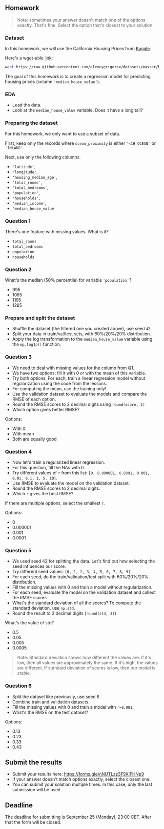 ## Homework

> Note: sometimes your answer doesn't match one of 
> the options exactly. That's fine. 
> Select the option that's closest to your solution.    

### Dataset

In this homework, we will use the California Housing Prices from [Kaggle](https://www.kaggle.com/datasets/camnugent/california-housing-prices).

Here's a wget-able [link](https://raw.githubusercontent.com/alexeygrigorev/datasets/master/housing.csv):

```bash
wget https://raw.githubusercontent.com/alexeygrigorev/datasets/master/housing.csv
```

The goal of this homework is to create a regression model for predicting housing prices (column `'median_house_value'`).

### EDA

* Load the data.
* Look at the `median_house_value` variable. Does it have a long tail? 


### Preparing the dataset 

For this homework, we only want to use a subset of data. 

First, keep only the records where `ocean_proximity` is either `'<1H OCEAN'` or `'INLAND'`

Next, use only the following columns:

* `'latitude'`,
* `'longitude'`,
* `'housing_median_age'`,
* `'total_rooms'`,
* `'total_bedrooms'`,
* `'population'`,
* `'households'`,
* `'median_income'`,
* `'median_house_value'`


### Question 1

There's one feature with missing values. What is it?

* `total_rooms`
* `total_bedrooms`
* `population`
* `households`


### Question 2

What's the median (50% percentile) for variable `'population'`?

- 995
- 1095
- 1195
- 1295

### Prepare and split the dataset

* Shuffle the dataset (the filtered one you created above), use seed `42`.
* Split your data in train/val/test sets, with 60%/20%/20% distribution.
* Apply the log transformation to the `median_house_value` variable using the `np.log1p()` function.


### Question 3

* We need to deal with missing values for the column from Q1.
* We have two options: fill it with 0 or with the mean of this variable.
* Try both options. For each, train a linear regression model without regularization using the code from the lessons.
* For computing the mean, use the training only!
* Use the validation dataset to evaluate the models and compare the RMSE of each option.
* Round the RMSE scores to 2 decimal digits using `round(score, 2)`
* Which option gives better RMSE?

Options:

- With 0
- With mean
- Both are equally good


### Question 4

* Now let's train a regularized linear regression.
* For this question, fill the NAs with 0. 
* Try different values of `r` from this list: `[0, 0.000001, 0.0001, 0.001, 0.01, 0.1, 1, 5, 10]`.
* Use RMSE to evaluate the model on the validation dataset.
* Round the RMSE scores to 2 decimal digits.
* Which `r` gives the best RMSE?

If there are multiple options, select the smallest `r`.

Options:

- 0
- 0.000001
- 0.001
- 0.0001


### Question 5 

* We used seed 42 for splitting the data. Let's find out how selecting the seed influences our score.
* Try different seed values: `[0, 1, 2, 3, 4, 5, 6, 7, 8, 9]`.
* For each seed, do the train/validation/test split with 60%/20%/20% distribution.
* Fill the missing values with 0 and train a model without regularization.
* For each seed, evaluate the model on the validation dataset and collect the RMSE scores. 
* What's the standard deviation of all the scores? To compute the standard deviation, use `np.std`.
* Round the result to 3 decimal digits (`round(std, 3)`)

What's the value of std?

- 0.5
- 0.05
- 0.005
- 0.0005

> Note: Standard deviation shows how different the values are.
> If it's low, then all values are approximately the same.
> If it's high, the values are different. 
> If standard deviation of scores is low, then our model is *stable*.


### Question 6

* Split the dataset like previously, use seed 9.
* Combine train and validation datasets.
* Fill the missing values with 0 and train a model with `r=0.001`. 
* What's the RMSE on the test dataset?

Options:

- 0.13
- 0.23
- 0.33
- 0.43


## Submit the results

- Submit your results here: https://forms.gle/nNUTLzz3F9KiFHNp9
- If your answer doesn't match options exactly, select the closest one.
- You can submit your solution multiple times. In this case, only the last submission will be used

## Deadline

The deadline for submitting is September 25 (Monday), 23:00 CET. After that the form will be closed.